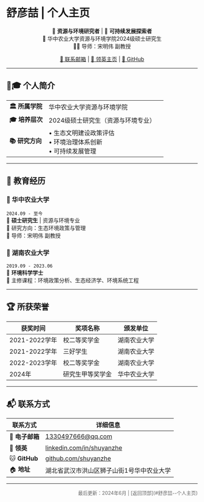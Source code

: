 # 舒彦喆 | 个人主页

<div align="center">
  
🔬 **资源与环境研究者** | 🌱 **可持续发展探索者**  
🏫 华中农业大学资源与环境学院2024级硕士研究生  
👨🏫 导师：宋明伟 副教授  

[📧 联系邮箱](mailto:1330497666@qq.com) | 
[💼 领英主页](https://linkedin.com/in/shuyanzhe) | 
[🐙 GitHub](https://github.com/shuyanzhe)

</div>

---

## 🧑🎓 个人简介

<table>
  <tr>
    <td width="25%"><strong>🏛️ 所属学院</strong></td>
    <td>华中农业大学资源与环境学院</td>
  </tr>
  <tr>
    <td><strong>🎓 培养层次</strong></td>
    <td>2024级硕士研究生（资源与环境专业）</td>
  </tr>
  <tr>
    <td><strong>📚 研究方向</strong></td>
    <td>
      • 生态文明建设政策评估<br>
      • 环境治理体系创新<br>
      • 可持续发展管理
    </td>
  </tr>
</table>

---

## 📜 教育经历

### 🏫 华中农业大学
`2024.09 - 至今`  
🔹 **硕士研究生** | 资源与环境专业  
🔹 研究方向：生态环境政策与管理  
🔹 导师：宋明伟 副教授

### 🏫 湖南农业大学
`2019.09 - 2023.06`  
🔹 **环境科学学士**  
🔹 主修课程：环境政策分析、生态经济学、环境系统工程

---

## 🏆 所获荣誉

| 获奖时间       | 奖项名称                          | 颁发单位         |
|----------------|-----------------------------------|------------------|
| 2021-2022学年 | 校二等奖学金                      | 湖南农业大学     |
| 2021-2022学年 | 三好学生                          | 湖南农业大学     |
| 2022-2023学年 | 校二等奖学金                      | 湖南农业大学     |
| 2024年         | 研究生甲等奖学金                  | 华中农业大学     |

---

## 📬 联系方式

<div align="center">

联系方式        | 详细信息
---------------|----------------------
📧 **电子邮箱** | [1330497666@qq.com](mailto:1330497666@qq.com)
💼 **领英**     | [linkedin.com/in/shuyanzhe](https://linkedin.com/in/shuyanzhe)
🐱 **GitHub**   | [github.com/shuyanzhe](https://github.com/shuyanzhe)
🏠 **地址**     | 湖北省武汉市洪山区狮子山街1号华中农业大学

</div>

---

<div align="right" style="color: #666; font-size: 0.9em;">
最后更新：2024年6月 | [返回顶部](#舒彦喆--个人主页)
</div>
